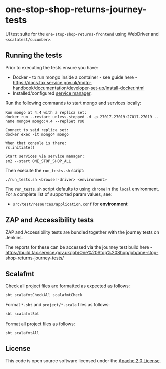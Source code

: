 # one-stop-shop-returns-journey-tests
UI test suite for the `one-stop-shop-returns-frontend` using WebDriver and `<scalatest/cucumber>`.

## Running the tests

Prior to executing the tests ensure you have:
- Docker - to run mongo inside a container - see guide here - https://docs.tax.service.gov.uk/mdtp-handbook/documentation/developer-set-up/install-docker.html
- Installed/configured [service manager](https://github.com/hmrc/service-manager).

Run the following commands to start mongo and services locally:

    Run mongo at 4.4 with a replica set:
    docker run --restart unless-stopped -d -p 27017-27019:27017-27019 --name mongo4 mongo:4.4 --replSet rs0
    
    Connect to said replica set:
    docker exec -it mongo4 mongo

    When that console is there:
    rs.initiate()

    Start services via service manager:
    sm2 --start ONE_STOP_SHOP_ALL 

Then execute the `run_tests.sh` script:

    ./run_tests.sh <browser-driver> <environment> 

The `run_tests.sh` script defaults to using `chrome` in the `local` environment.  For a complete list of supported param values, see:
- `src/test/resources/application.conf` for **environment**

## ZAP and Accessibility tests

ZAP and Accessibility tests are bundled together with the journey tests on Jenkins.

The reports for these can be accessed via the journey test build here - https://build.tax.service.gov.uk/job/One%20Stop%20Shop/job/one-stop-shop-returns-journey-tests/

## Scalafmt

Check all project files are formatted as expected as follows:

```bash
sbt scalafmtCheckAll scalafmtCheck
```

Format `*.sbt` and `project/*.scala` files as follows:

```bash
sbt scalafmtSbt
```

Format all project files as follows:

```bash
sbt scalafmtAll
```

## License

This code is open source software licensed under the [Apache 2.0 License]("http://www.apache.org/licenses/LICENSE-2.0.html").